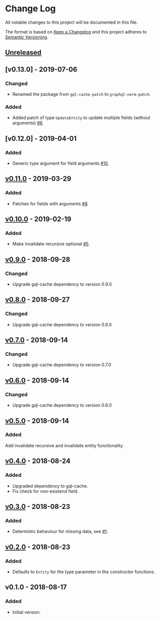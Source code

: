 # Change Log

All notable changes to this project will be documented in this file.

The format is based on [Keep a Changelog](http://keepachangelog.com/)
and this project adheres to [Semantic Versioning](http://semver.org/).

## [Unreleased]

## [v0.13.0] - 2019-07-06

### Changed

- Renamed the package from `gql-cache-patch` to `graphql-norm-patch`.

### Added

- Added patch of type `UpdateEntity` to update multiple fields (without arguments) [#6](https://github.com/dividab/graphql-norm-patch/issues/6).

## [v0.12.0] - 2019-04-01

### Added

- Generic type argument for field arguments [#10](https://github.com/dividab/graphql-norm-patch/pull/10).

## [v0.11.0] - 2019-03-29

### Added

- Patches for fields with arguments [#8](https://github.com/dividab/graphql-norm-patch/pull/8).

## [v0.10.0] - 2019-02-19

### Added

- Make invalidate recursive optional [#5](https://github.com/dividab/graphql-norm-patch/pull/5).

## [v0.9.0] - 2018-09-28

### Changed

- Upgrade gql-cache dependency to version 0.9.0

## [v0.8.0] - 2018-09-27

### Changed

- Upgrade gql-cache dependency to version 0.8.0

## [v0.7.0] - 2018-09-14

### Changed

- Upgrade gql-cache dependency to version 0.7.0

## [v0.6.0] - 2018-09-14

### Changed

- Upgrade gql-cache dependency to version 0.6.0

## [v0.5.0] - 2018-09-14

### Added

Add invalidate recursive and invalidate entity functionality

## [v0.4.0] - 2018-08-24

### Added

- Upgraded dependency to gql-cache.
- Fix check for non-existend field.

## [v0.3.0] - 2018-08-23

### Added

- Determistic behaviour for missing data, see [#1](https://github.com/dividab/graphql-norm-patch/issues/1).

## [v0.2.0] - 2018-08-23

### Added

- Defaults to `Entity` for the type parameter in the constructor functions.

## v0.1.0 - 2018-08-17

### Added

- Initial version.

[unreleased]: https://github.com/dividab/graphql-norm-patch/compare/v0.11.0...master
[v0.11.0]: https://github.com/dividab/graphql-norm-patch/compare/v0.10.0...v0.11.0
[v0.10.0]: https://github.com/dividab/graphql-norm-patch/compare/v0.9.0...v0.10.0
[v0.9.0]: https://github.com/dividab/graphql-norm-patch/compare/v0.8.0...v0.9.0
[v0.8.0]: https://github.com/dividab/graphql-norm-patch/compare/v0.7.0...v0.8.0
[v0.7.0]: https://github.com/dividab/graphql-norm-patch/compare/v0.6.0...v0.7.0
[v0.6.0]: https://github.com/dividab/graphql-norm-patch/compare/v0.5.0...v0.6.0
[v0.5.0]: https://github.com/dividab/graphql-norm-patch/compare/v0.4.0...v0.5.0
[v0.4.0]: https://github.com/dividab/graphql-norm-patch/compare/v0.3.0...v0.4.0
[v0.3.0]: https://github.com/dividab/graphql-norm-patch/compare/v0.2.0...v0.3.0
[v0.2.0]: https://github.com/dividab/graphql-norm-patch/compare/v0.1.0...v0.2.0
